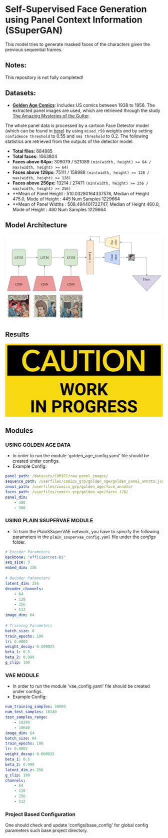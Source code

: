 # Self-Supervised Face Generation using Panel Context Information (SSuperGAN)

This model tries to generate masked faces of the characters given the previous sequential frames. 

## Notes:

This repository is not fully completed!

## Datasets:

- [**Golden Age Comics**](https://digitalcomicmuseum.com/): Includes US comics between 1938 to 1956. The extracted panel images are used, which are retrieved through the study [The Amazing Mysteries of the Gutter](https://arxiv.org/abs/1611.05118).

The whole panel data is processed by a cartoon Face Detector model (which can be found in [here](https://github.com/barisbatuhan/FaceDetector)) by using `mixed_r50` weights and by setting `confidence threshold` to 0.55 and `nms threshold` to 0.2. The following statistics are retrieved from the outputs of the detector model.

- **Total files:** 684885
- **Total faces:** 1063804
- **Faces above 64px:** 309079 / 521089 `(min(width, height) >= 64 / max(width, height) >= 64)`
- **Faces above 128px:** 75111 / 158988 `(min(width, height) >= 128 / max(width, height) >= 128)`
- **Faces above 256px:** 13214 / 27471 `(min(width, height) >= 256 / max(width, height) >= 256)`
- **Mean of Panel Height : 510.03280164337576,  Median of Height 475.0, Mode of Height : 445 Num Samples 1229664
- **Mean of Panel Widths  : 508.494401722747,   Median of Height 460.0, Mode of Height : 460 Num Samples 1229664 



## Model Architecture

![gmodel](./images/readme_images/Model.JPG)

## Results

![WIP](./images/readme_images/work_in_progress.JPG)


## Modules

### USING GOLDEN AGE DATA
- In order to run the module 'golden_age_config.yaml' file should be created under configs.
- Example Config:

```yaml
panel_path: /datasets/COMICS/raw_panel_images/
sequence_path: /userfiles/comics_grp/golden_age/golden_panel_annots.json
annot_path: /userfiles/comics_grp/golden_age/face_annots/
faces_path: /userfiles/comics_grp/golden_age/faces_128/
panel_dim: 
    - 300
    - 300
```


### USING PLAIN SSUPERVAE MODULE

- To train the PlainSSuperVAE network, you have to specify the following parameters in the `plain_ssupervae_config.yaml` file under the *configs* folder.

```yaml
# Encoder Parameters
backbone: "efficientnet-b5"
seq_size: 3
embed_dim: 256

# Decoder Parameters
latent_dim: 256 
decoder_channels:
    - 64
    - 128
    - 256
    - 512
image_dim: 64

# Training Parameters
batch_size: 8
train_epochs: 100
lr: 0.0002
weight_decay: 0.000025
beta_1: 0.5
beta_2: 0.999
g_clip: 100
```

### VAE MODULE
- In order to run the module 'vae_config.yaml' file should be created under configs.
- Example Config:
```yaml
num_training_samples: 30000
num_test_samples: 10240
test_samples_range:
    - 10240
    - 10640
image_dim: 64
batch_size: 64
train_epochs: 100
lr: 0.0002
weight_decay: 0.000025
beta_1: 0.5
beta_2: 0.999
latent_dim_z: 256
g_clip: 100
channels:
    - 64
    - 128
    - 256
    - 512
```


### Project Based Configuration

One should check and update 'configs/base_config' for global config parameters such base project directory.
